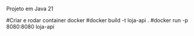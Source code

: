 Projeto em Java 21


#Criar e rodar container docker
#docker build -t loja-api .
#docker run -p 8080:8080 loja-api
